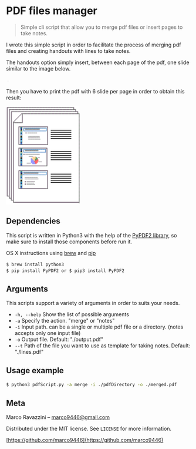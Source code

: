 # PDF files manager
> Simple cli script that allow you to merge pdf files or insert pages to take notes.


I wrote this simple script in order to facilitate the process of merging pdf files and creating handouts with lines to take notes.

The handouts option simply insert, between each page of the pdf, one slide similar to the image below.

<img src="lines.png" alt="Drawing" style="width: 10px;"/>


Then you have to print the pdf with 6 slide per page in order to obtain this result:

<img src="./print_sample.gif" alt="Drawing" style="width: 200px;"/>

## Dependencies
This script is written in Python3 with the help of the [PyPDF2 library](https://github.com/mstamy2/PyPDF2), so make sure to install those components before run it.

OS X instructions using [brew](http://brew.sh/) and [pip](https://pip.pypa.io/en/stable/installing/)
```sh
$ brew install python3
$ pip install PyPDF2 or $ pip3 install PyPDF2
```

## Arguments
This scripts support a variety of arguments in  order to suits your needs.

- `-h, --help`  Show the list of possible arguments
- `-a` Specify the action. "merge" or "notes"
- `-i` Input path. can be a single or multiple pdf file or a directory. (notes accepts only one input file)
- `-o`  Output file. Default: "./output.pdf"
- `--t` Path of the file you want to use as template for taking notes. Default: "./lines.pdf"


## Usage example
```sh
$ python3 pdfScript.py -a merge -i ./pdfDirectory -o ./merged.pdf
```



## Meta

Marco Ravazzini  – marco9446@gmail.com

Distributed under the MIT license. See ``LICENSE`` for more information.

[https://github.com/marco9446](https://github.com/marco9446)
